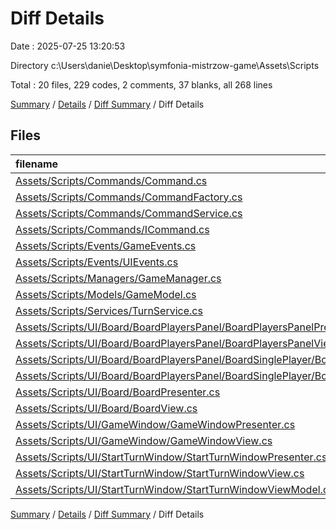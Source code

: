 # Diff Details

Date : 2025-07-25 13:20:53

Directory c:\\Users\\danie\\Desktop\\symfonia-mistrzow-game\\Assets\\Scripts

Total : 20 files,  229 codes, 2 comments, 37 blanks, all 268 lines

[Summary](results.md) / [Details](details.md) / [Diff Summary](diff.md) / Diff Details

## Files
| filename | language | code | comment | blank | total |
| :--- | :--- | ---: | ---: | ---: | ---: |
| [Assets/Scripts/Commands/Command.cs](/Assets/Scripts/Commands/Command.cs) | C# | 24 | 0 | 7 | 31 |
| [Assets/Scripts/Commands/CommandFactory.cs](/Assets/Scripts/Commands/CommandFactory.cs) | C# | 5 | 0 | 1 | 6 |
| [Assets/Scripts/Commands/CommandService.cs](/Assets/Scripts/Commands/CommandService.cs) | C# | 3 | 0 | 1 | 4 |
| [Assets/Scripts/Commands/ICommand.cs](/Assets/Scripts/Commands/ICommand.cs) | C# | 2 | 0 | 0 | 2 |
| [Assets/Scripts/Events/GameEvents.cs](/Assets/Scripts/Events/GameEvents.cs) | C# | 0 | 0 | -1 | -1 |
| [Assets/Scripts/Events/UIEvents.cs](/Assets/Scripts/Events/UIEvents.cs) | C# | 10 | 1 | 2 | 13 |
| [Assets/Scripts/Managers/GameManager.cs](/Assets/Scripts/Managers/GameManager.cs) | C# | 0 | 1 | 0 | 1 |
| [Assets/Scripts/Models/GameModel.cs](/Assets/Scripts/Models/GameModel.cs) | C# | 4 | 0 | 1 | 5 |
| [Assets/Scripts/Services/TurnService.cs](/Assets/Scripts/Services/TurnService.cs) | C# | -4 | 0 | -1 | -5 |
| [Assets/Scripts/UI/Board/BoardPlayersPanel/BoardPlayersPanelPresenter.cs](/Assets/Scripts/UI/Board/BoardPlayersPanel/BoardPlayersPanelPresenter.cs) | C# | 32 | 0 | 4 | 36 |
| [Assets/Scripts/UI/Board/BoardPlayersPanel/BoardPlayersPanelView.cs](/Assets/Scripts/UI/Board/BoardPlayersPanel/BoardPlayersPanelView.cs) | C# | 3 | 0 | 0 | 3 |
| [Assets/Scripts/UI/Board/BoardPlayersPanel/BoardSinglePlayer/BoardSinglePlayerPresenter.cs](/Assets/Scripts/UI/Board/BoardPlayersPanel/BoardSinglePlayer/BoardSinglePlayerPresenter.cs) | C# | 3 | 0 | 0 | 3 |
| [Assets/Scripts/UI/Board/BoardPlayersPanel/BoardSinglePlayer/BoardSinglePlayerViewModel.cs](/Assets/Scripts/UI/Board/BoardPlayersPanel/BoardSinglePlayer/BoardSinglePlayerViewModel.cs) | C# | 1 | 0 | 0 | 1 |
| [Assets/Scripts/UI/Board/BoardPresenter.cs](/Assets/Scripts/UI/Board/BoardPresenter.cs) | C# | 4 | 0 | 0 | 4 |
| [Assets/Scripts/UI/Board/BoardView.cs](/Assets/Scripts/UI/Board/BoardView.cs) | C# | 3 | 0 | -1 | 2 |
| [Assets/Scripts/UI/GameWindow/GameWindowPresenter.cs](/Assets/Scripts/UI/GameWindow/GameWindowPresenter.cs) | C# | 3 | 0 | 0 | 3 |
| [Assets/Scripts/UI/GameWindow/GameWindowView.cs](/Assets/Scripts/UI/GameWindow/GameWindowView.cs) | C# | 3 | 0 | 0 | 3 |
| [Assets/Scripts/UI/StartTurnWindow/StartTurnWindowPresenter.cs](/Assets/Scripts/UI/StartTurnWindow/StartTurnWindowPresenter.cs) | C# | 85 | 0 | 14 | 99 |
| [Assets/Scripts/UI/StartTurnWindow/StartTurnWindowView.cs](/Assets/Scripts/UI/StartTurnWindow/StartTurnWindowView.cs) | C# | 21 | 0 | 4 | 25 |
| [Assets/Scripts/UI/StartTurnWindow/StartTurnWindowViewModel.cs](/Assets/Scripts/UI/StartTurnWindow/StartTurnWindowViewModel.cs) | C# | 27 | 0 | 6 | 33 |

[Summary](results.md) / [Details](details.md) / [Diff Summary](diff.md) / Diff Details